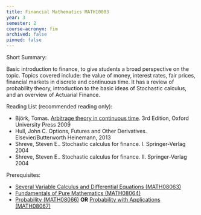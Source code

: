 ```yaml
---
title: Financial Mathematics MATH10003
year: 3
semester: 2 
course-acronym: fim
archived: false
pinned: false
---
```

Short Summary: 

Basic introduction to finance, to give students a broad perspective on the topic. Topics covered include: the value of money, interest rates, fair prices, financial markets in discrete and continuous time. It has a review of probability theory, introduction to the basic ideas of Stochastic calculus, and an overview of Actuarial Finance. 

Reading List (recommended reading only):
- Björk, Tomas. [Arbitrage theory in continuous time](https://discovered.ed.ac.uk/permalink/f/1s15qcp/TN_cdi_scopus_primary_601174437). 3rd Edition, Oxford University Press 2009
- Hull, John C. Options, Futures and Other Derivatives. Elsevier/Butterworth Heinemann, 2013
- Shreve, Steven E.. Stochastic calculus for finance. I. Springer-Verlag 2004
- Shreve, Steven E.. Stochastic calculus for finance. II. Springer-Verlag 2004

Prerequisites: 

- [Several Variable Calculus and Differential Equations (MATH08063)](/math2/#several-variable-calculus-and-differential-equations)
- [Fundamentals of Pure Mathematics (MATH08064)](/math2/#fundamentals-of-pure-mathematics)
- [Probability (MATH08066)](/math2/#probability) **OR** [Probability with Applications (MATH08067)](/math2/#probability-with-applications)
